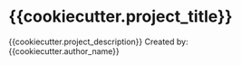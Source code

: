 # {{cookiecutter.project_title}}
{{cookiecutter.project_description}}
Created by: {{cookiecutter.author_name}}
##